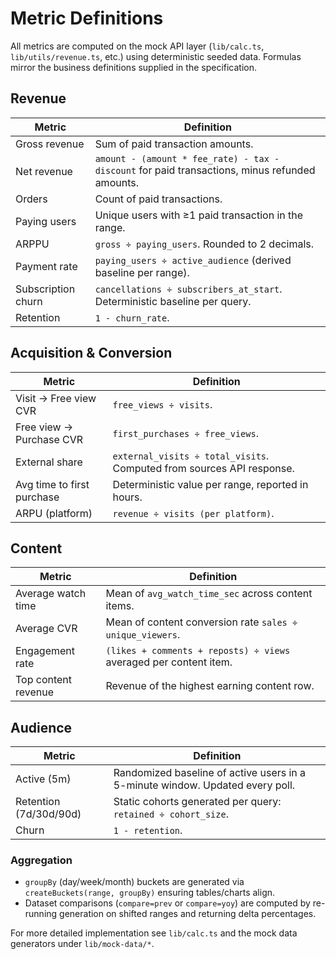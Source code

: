 # Metric Definitions

All metrics are computed on the mock API layer (`lib/calc.ts`, `lib/utils/revenue.ts`, etc.) using deterministic seeded data. Formulas mirror the business definitions supplied in the specification.

## Revenue

| Metric | Definition |
| ------ | ---------- |
| Gross revenue | Sum of paid transaction amounts. |
| Net revenue | `amount - (amount * fee_rate) - tax - discount` for paid transactions, minus refunded amounts. |
| Orders | Count of paid transactions. |
| Paying users | Unique users with ≥1 paid transaction in the range. |
| ARPPU | `gross ÷ paying_users`. Rounded to 2 decimals. |
| Payment rate | `paying_users ÷ active_audience` (derived baseline per range). |
| Subscription churn | `cancellations ÷ subscribers_at_start`. Deterministic baseline per query. |
| Retention | `1 - churn_rate`. |

## Acquisition & Conversion

| Metric | Definition |
| ------ | ---------- |
| Visit → Free view CVR | `free_views ÷ visits`. |
| Free view → Purchase CVR | `first_purchases ÷ free_views`. |
| External share | `external_visits ÷ total_visits`. Computed from sources API response. |
| Avg time to first purchase | Deterministic value per range, reported in hours. |
| ARPU (platform) | `revenue ÷ visits (per platform)`. |

## Content

| Metric | Definition |
| ------ | ---------- |
| Average watch time | Mean of `avg_watch_time_sec` across content items. |
| Average CVR | Mean of content conversion rate `sales ÷ unique_viewers`. |
| Engagement rate | `(likes + comments + reposts) ÷ views` averaged per content item. |
| Top content revenue | Revenue of the highest earning content row. |

## Audience

| Metric | Definition |
| ------ | ---------- |
| Active (5m) | Randomized baseline of active users in a 5-minute window. Updated every poll. |
| Retention (7d/30d/90d) | Static cohorts generated per query: `retained ÷ cohort_size`. |
| Churn | `1 - retention`. |

### Aggregation

- `groupBy` (day/week/month) buckets are generated via `createBuckets(range, groupBy)` ensuring tables/charts align.
- Dataset comparisons (`compare=prev` or `compare=yoy`) are computed by re-running generation on shifted ranges and returning delta percentages.

For more detailed implementation see `lib/calc.ts` and the mock data generators under `lib/mock-data/*`.
